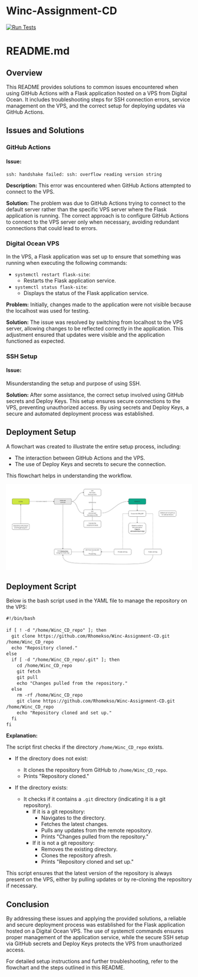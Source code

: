 # Winc-Assignment-CD

[![Run Tests](https://github.com/Rhomekso/Winc-Assignment-CD/actions/workflows/testing.yml/badge.svg)](https://github.com/Rhomekso/Winc-Assignment-CD/actions/workflows/testing.yml)


# README.md

## Overview

This README provides solutions to common issues encountered when using GitHub Actions with a Flask application hosted on a VPS from Digital Ocean. It includes troubleshooting steps for SSH connection errors, service management on the VPS, and the correct setup for deploying updates via GitHub Actions.

## Issues and Solutions

### GitHub Actions

#### Issue:

```plaintext
ssh: handshake failed: ssh: overflow reading version string
```


**Description:**
This error was encountered when GitHub Actions attempted to connect to the VPS.

**Solution:**
The problem was due to GitHub Actions trying to connect to the default server rather than the specific VPS server where the Flask application is running. The correct approach is to configure GitHub Actions to connect to the VPS server only when necessary, avoiding redundant connections that could lead to errors.

### Digital Ocean VPS

In the VPS, a Flask application was set up to ensure that something was running when executing the following commands:
- `systemctl restart flask-site`:
  - Restarts the Flask application service.
- `systemctl status flask-site`:
  - Displays the status of the Flask application service.

**Problem:**
Initially, changes made to the application were not visible because the localhost was used for testing.

**Solution:**
The issue was resolved by switching from localhost to the VPS server, allowing changes to be reflected correctly in the application. This adjustment ensured that updates were visible and the application functioned as expected.

### SSH Setup

#### Issue:
Misunderstanding the setup and purpose of using SSH.

**Solution:**
After some assistance, the correct setup involved using GitHub secrets and Deploy Keys. This setup ensures secure connections to the VPS, preventing unauthorized access. By using secrets and Deploy Keys, a secure and automated deployment process was established.

## Deployment Setup

A flowchart was created to illustrate the entire setup process, including:
- The interaction between GitHub Actions and the VPS.
- The use of Deploy Keys and secrets to secure the connection.

This flowchart helps in understanding the workflow.

![Deployment Flowchart](flowchart.jpg)

## Deployment Script

Below is the bash script used in the YAML file to manage the repository on the VPS:

```plaintext
#!/bin/bash

if [ ! -d "/home/Winc_CD_repo" ]; then
  git clone https://github.com/Rhomekso/Winc-Assignment-CD.git /home/Winc_CD_repo
  echo "Repository cloned."
else
  if [ -d "/home/Winc_CD_repo/.git" ]; then
    cd /home/Winc_CD_repo
    git fetch
    git pull
    echo "Changes pulled from the repository."
  else
    rm -rf /home/Winc_CD_repo
    git clone https://github.com/Rhomekso/Winc-Assignment-CD.git /home/Winc_CD_repo
    echo "Repository cloned and set up."
  fi
fi
```

**Explanation:**

The script first checks if the directory `/home/Winc_CD_repo` exists.

- If the directory does not exist:
  - It clones the repository from GitHub to `/home/Winc_CD_repo`.
  - Prints "Repository cloned."

- If the directory exists:
  - It checks if it contains a `.git` directory (indicating it is a git repository).
    - If it is a git repository:
      - Navigates to the directory.
      - Fetches the latest changes.
      - Pulls any updates from the remote repository.
      - Prints "Changes pulled from the repository."
    - If it is not a git repository:
      - Removes the existing directory.
      - Clones the repository afresh.
      - Prints "Repository cloned and set up."

This script ensures that the latest version of the repository is always present on the VPS, either by pulling updates or by re-cloning the repository if necessary.





## Conclusion

By addressing these issues and applying the provided solutions, a reliable and secure deployment process was established for the Flask application hosted on a Digital Ocean VPS. The use of systemctl commands ensures proper management of the application service, while the secure SSH setup via GitHub secrets and Deploy Keys protects the VPS from unauthorized access.

For detailed setup instructions and further troubleshooting, refer to the flowchart and the steps outlined in this README.
